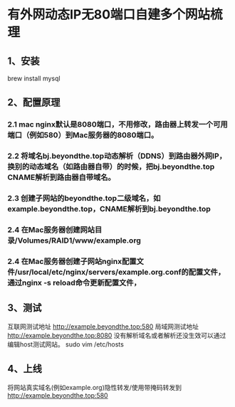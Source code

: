 # 有外网动态IP无80端口自建多个网站梳理

## 1、安装

brew install mysql

## 2、配置原理

### 2.1 mac nginx默认是8080端口，不用修改，路由器上转发一个可用端口（例如580）到Mac服务器的8080端口。
### 2.2 将域名bj.beyondthe.top动态解析（DDNS）到路由器外网IP，换别的动态域名（如路由器自带）的时候，把bj.beyondthe.top CNAME解析到路由器自带域名。
### 2.3 创建子网站的beyondthe.top二级域名，如example.beyondthe.top，CNAME解析到bj.beyondthe.top
### 2.4 在Mac服务器创建网站目录/Volumes/RAID1/www/example.org
### 2.4 在Mac服务器创建子网站nginx配置文件/usr/local/etc/nginx/servers/example.org.conf的配置文件，通过nginx -s reload命令更新配置文件，

## 3、测试

互联网测试地址 http://example.beyondthe.top:580
局域网测试地址 http://example.beyondthe.top:8080
没有解析域名或者解析还没生效可以通过编辑host测试网站。
sudo vim /etc/hosts

## 4、上线

将网站真实域名(例如example.org)隐性转发/使用带掩码转发到 http://example.beyondthe.top:580
